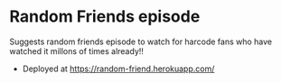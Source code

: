 # Random Friends episode

Suggests random friends episode to watch for harcode fans who have watched it millons of times already!!

- Deployed at https://random-friend.herokuapp.com/

